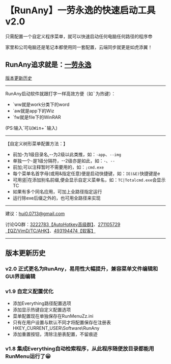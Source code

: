 # 【RunAny】一劳永逸的快速启动工具 v2.0


只需配置一个自定义程序菜单，就可以快速启动任何电脑任何路径的程序😎

家里和公司电脑还是笔记本都使用同一套配置，云端同步就更是如虎添翼！

RunAny追求就是：<u>**一劳永逸**</u>
---

[版本更新历史](#ver)

---

RunAny启动软件就跟打字一样高效方便（如<kbd>\`</kbd>为热键）：

- \`ww就是work分类下的word
- \`aw就是app下的Wiz
- \`fw就是file下的WinRAR

(PS:输入\`可以<kbd>Win</kbd>+<kbd>\`</kbd>输入)

---


【自定义树形菜单配置方法：】
* 前加-为1级目录名,--为2级以此类推，如：`-app`、`--img`
* 单独一个-是1级分隔符，--2级亦是如此，如：`-`、`--`
* 前加;可以注释暂时不需要用的，如：`;cmd.exe`
* 每个菜单名首字母(或用&指定任意)便是启动快捷键，如：`IE(&E)`快捷键是e
* 可用竖|在添加别名前缀,便会显示自定义菜单名，如：`TC|Totalcmd.exe`会显示TC
* 如果有多个同名应用，可加上全路径指定运行
* 运行除exe后缀之外的，也可用全路径来实现

---

建议：hui0.0713@gmail.com

讨论QQ群：[3222783【AutoHotkey高级群】](https://jq.qq.com/?_wv=1027&k=43uBHer)、[271105729【QZ/VimD/TC/AHK】](https://jq.qq.com/?_wv=1027&k=43u3DuR)、[493194474【软客】](https://jq.qq.com/?_wv=1027&k=43trxF5)

---

## <a name="ver">版本更新历史</a>

### v2.0 正式更名为RunAny，易用性大幅提升，兼容菜单文件编辑和GUI界面编辑

### v1.9 自定义配置优化

+ 添加Everything路径配置选项
+ 添加显示热键自定义配置选项
+ 菜单配置现在单独保存在RunMenuZz.ini
+ 只有在用户设置与默认不同才将配置保存在注册表HKEY_CURRENT_USER\Software\RunAny
+ 添加重置按钮，清除注册表配置，不留痕迹

### v1.8 集成Everything自动检索程序，从此程序随便放目录都能用RunMenu运行了😀
